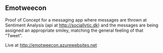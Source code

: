 Emotweecon
-------------------------

Proof of Concept for a messaging app where messages are thrown at Sentiment Analysis (api at http://sociallytic.dk) and the messages are being assigned an appropriate smiley, matching the general feeling of that "Tweet".

Live at http://emotweecon.azurewebsites.net

